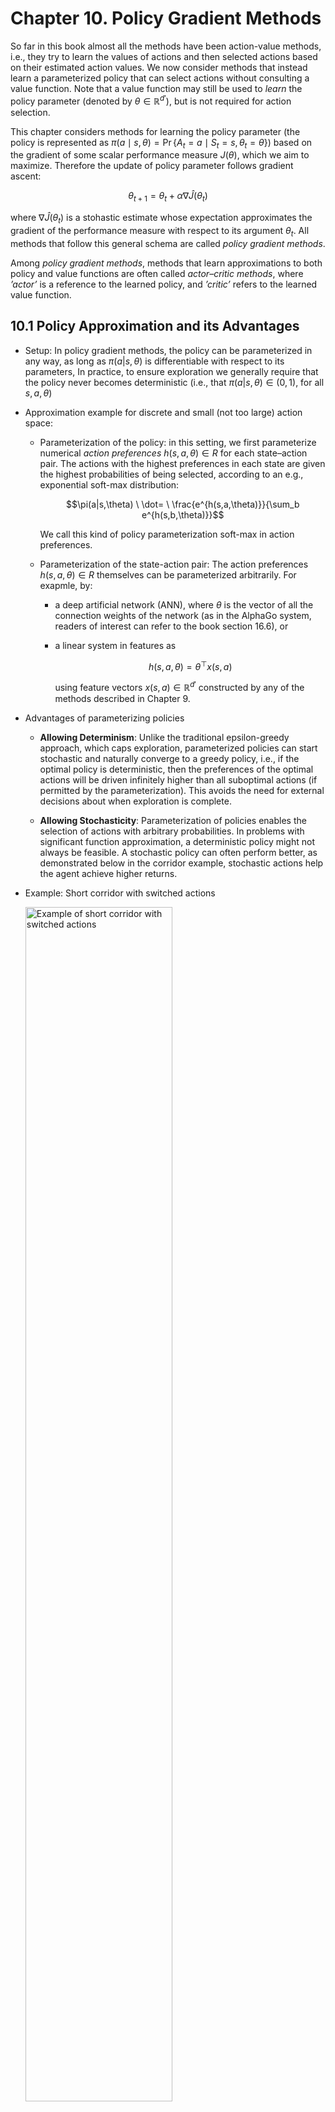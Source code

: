 # Chapter 10. Policy Gradient Methods

So far in this book almost all the methods have been action-value methods, i.e., they try to learn the values of actions and then selected actions based on their estimated action values. We now consider methods that instead learn a parameterized policy that can select actions without consulting a value function. Note that a value function may still be used to $\textit{learn}$ the policy parameter (denoted by $\theta \in \mathbb{R}^{d'}$), but is not required for action selection.

This chapter considers methods for learning the policy parameter (the policy is represented as $\pi(a \mid s, \theta) = \Pr\{ A_t = a \mid S_t = s, \theta_t = \theta \}$) based on the gradient of some scalar performance measure $J(\theta)$, which we aim to maximize. Therefore the update of policy parameter follows gradient ascent:

$$\theta_{t+1} = \theta_t + \alpha \nabla \widehat{J}(\theta_t)$$

where $\nabla \widehat{J}(\theta_t)$ is a stohastic estimate whose expectation approximates the gradient of the performance measure with respect to its argument $\theta_t$. All methods that follow this general schema are called $\textit{policy gradient methods}$.

Among $\textit{policy gradient methods}$, methods that learn approximations to both policy and value functions are often called $\textit{actor–critic methods}$, where $\textit{'actor'}$ is a reference to the learned policy, and $\textit{'critic'}$ refers to the learned value function.

## 10.1 Policy Approximation and its Advantages

- Setup: In policy gradient methods, the policy can be parameterized in any way, as long as $\pi(a|s, \theta)$ is differentiable with respect to its parameters, In practice, to ensure exploration we generally require that the policy never becomes deterministic (i.e., that $\pi(a|s, \theta) \in (0, 1)$, for all $s, a, \theta$)

- Approximation example for discrete and small (not too large) action space:

    - Parameterization of the policy: in this setting, we first parameterize numerical $\textit{action preferences}$ $h(s, a, \theta) \in R$ for each state–action pair. The actions with the highest preferences in each state are given the highest probabilities of being selected, according to an e.g., exponential soft-max distribution:

        $$\pi(a|s,\theta) \ \dot= \ \frac{e^{h(s,a,\theta)}}{\sum_b e^{h(s,b,\theta)}}$$

        We call this kind of policy parameterization soft-max in action preferences.

    - Parameterization of the state-action pair: The action preferences $h(s, a, \theta) \in R$ themselves can be parameterized arbitrarily. For exapmle, by:
        - a deep artificial network (ANN), where $\theta$ is the vector of all the connection weights of the network (as in the AlphaGo system, readers of interest can refer to the book section 16.6), or
        - a linear system in features as 
            
            $$h(s, a, \theta) = \theta^\top x(s, a)$$

            using feature vectors $x(s, a) \in \mathbb{R}^{d'}$ constructed by any of the methods described in Chapter 9.


- Advantages of parameterizing policies

    - **Allowing Determinism**: Unlike the traditional epsilon-greedy approach, which caps exploration, parameterized policies can start stochastic and naturally converge to a greedy policy, i.e., if the optimal policy is deterministic, then the preferences of the optimal actions will be driven infinitely higher than all suboptimal actions (if permitted by the parameterization). This avoids the need for external decisions about when exploration is complete.

    - **Allowing Stochasticity**:  Parameterization of policies enables the selection of actions with arbitrary probabilities. In problems with significant function approximation, a deterministic policy might not always be feasible. A stochastic policy can often perform better, as demonstrated below in the corridor example, stochastic actions help the agent achieve higher returns.

- Example: Short corridor with switched actions

    <img src="../img/chapter10/short_corridor.png" alt="Example of short corridor with switched actions" style="width:70%;">

    - Setup: 
        - As shown in the image, there are three nonterminal states, the reward is 1 per step.
        - In the first state, left action causes no movement.
        - In the second state actions are reversed, right actions takes the agent to the left and left to the right.
    
    - Comparison between action-value method and policy approximation:
        - An action-value method with $\epsilon$-greedy action selection is forced to choose between just two policies. For example, if $\epsilon = 0.1$, then either left of right action gets the probability of $1 - \frac{\epsilon}{2} = 0.95$, and the other gets only $0.05$. These two $\epsilon$-greedy policies achieve a value (at the start state $S$) of less than $-44$ and $-82$.
        - Policy approximation can do significantly better since it learns a specific probability with which to select right (allowing more stochasticity). As shown in the image, the best probability of selecting the right action with policy approximation is about $0.59$, which achieves a value of about $-11.6$.

## 10.2 The Poliy Gradient Theorem

- Policy Gradient Objective: 
    
    When we parameterize our policy directly, we can use the ultimate goal of reinforcement learning directly as the learning objective, i.e., to learn a policy that obtains as much reward as possible in the long run. Recall that our three form of reward formulations are:

    - Episodic Setting: $G_t = \sum_{t=0}^{T} R_t$

    - Continuing Setting with Discounted Return: $G_t = \sum_{t=0}^{\infty} \gamma^t R_t$

    - Continuing Setting with Average Reward Formulation: $G_t = \sum_{t=0}^{\infty} R_t - r(\pi)$


    In this chapter, **we focus on the continuing setting with average reward as the objective** (only for continuing tasks, of course). The average reward for a policy $\pi$ is defined as: 

    $$
    \begin{align*}
    r(\pi) &= \sum_{s}\mu(s) v(s) \\
    &= \sum_{s}\mu(s) \sum_{a} \pi(a \vert s, \theta) q(s,a) \\
    &= \sum_{s}\mu(s) \sum_{a} \pi(a \vert s, \theta) \sum_{s^\prime, a} p(s^\prime, r \vert s, a) r
    \end{align*}
    $$

    Therefore, the goal is to find a policy that maximizes this average reward, so the gradient ascent update we introduced at the beginning of this chapter can be formulated as:

    $$
    \begin{align*}
    \theta_{t+1} &= \theta_t + \alpha \nabla \widehat{J}(\theta_t) \\
    &= \theta_t + \alpha \nabla r(\pi) \\
    &= \theta_t + \alpha \nabla \sum_{s}\mu(s) \sum_{a} \pi(a \vert s, \theta) \sum_{s^\prime, a} p(s^\prime, r \vert s, a) r
    \end{align*}
    $$ 

    However, Unlike value function approximation (where \mu(s) was fixed), here \mu(s) depends on the policy, which in return changes the distribution $\mu(s)$ when it gets updated. We need a update rule for parameterizing the policy model without depending on $\mu(s)$, and that is when the policy gradient theorem comes to the rescue.

- Policy Gradient Theorem: 
    
    The theorem provides an analytic expression for the gradient of performance (average reward) with respect to the policy parameter that does not involve the derivative of the state distribution, and it has proved:

    $$
    \nabla J(\theta) \propto \sum_s \mu(s) \sum_a q_{\pi}(s, a) \nabla \pi(a | s, \theta)
    $$

    The symbol $\propto$ here means "proportional to". In the episodic case, the constant of proportionality is the average length of an episode, and in the continuing case it is 1. The distribution $\mu$ hereis the on-policy distribution under $\pi$ as introduced in the last chapter.

    This [optional lecture video](https://www.coursera.org/learn/prediction-control-function-approximation/lecture/Wv6wa/the-policy-gradient-theorem) (between 2:08 - 4:27) provides an intuition of what the term $\sum_a q_{\pi}(s, a) \nabla \pi(a | s, \theta)$ does. For a detailed derivation of the policy gradient theorem, please refer to the book chapter 13.2, page 325.


## 10.3 REINFORCE (with Baseline): Monte Carlo Policy Gradient

- REINFORCE

    - Derivation of REINFORCE's update rule:

        The strategy of stohastic gradient ascent requires a way to obtain samples such that the expectation of the sample gradient is proportional to the actual gradient of the performance measure, i.e., we need some way of sampling whose expectation equals or approximates the expression given by the policy gradient theorem. 

        Naturally, we can reformulate the policy gradient theorem as

        $$
            \begin{align*}
            \nabla J(\theta) &\propto \sum_s \mu(s) \sum_a q_{\pi}(s, a) \nabla \pi(a | s, \theta) \\

            &= \mathbb{E}_{\pi} \left[ \sum_a q_{\pi}(S_t, a) \nabla \pi(a | S_t, \theta) \right],
            \end{align*}
        $$
        
        and we can just stop here and instantiate the stochastic gradient-ascent algorithm as

        $$
            \theta_{t+1} \doteq \theta_t + \alpha \sum_a \hat{q}(S_t, a, \mathbf{w}) \nabla \pi(a | S_t, \theta),
        $$

        where $\hat{q}$ is some learned approximation to $q_\pi$. This update algorithm is called an $\textit{all-actions}$ method because its update involves all of the actions. The algorithm is promising and deserves further study, but our current interest is the classical REINFORCE algorithm, which continues the above transformation as follows:

        $$
            \begin{align*}
            \nabla J(\theta) &= \mathbb{E}_{\pi} \left[ \sum_a \pi(a|S_t, \theta) q_{\pi}(S_t, a) \frac{\nabla \pi(a|S_t, \theta)}{\pi(a|S_t, \theta)} \right] \\

            &= \mathbb{E}_{\pi} \left[ q_{\pi}(S_t, A_t) \frac{\nabla \pi(A_t|S_t, \theta)}{\pi(A_t|S_t, \theta)} \right]  \ \text{(replacing \( a \) by a sample \( A_t \sim \pi \))}\\

            &= \mathbb{E}_{\pi} \left[ G_t \frac{\nabla \pi(A_t|S_t, \theta)}{\pi(A_t|S_t, \theta)} \right]  \  \text{(because \( \mathbb{E}_{\pi} [ G_t | S_t, A_t] = q_{\pi}(S_t, A_t) \))}
            \end{align*} \\
        $$

        The stochastic gradient-ascent update of REINFORCE can therefore be instantiated as 

        $$\theta_{t+1} \doteq \theta_t + \alpha \ G_t \frac{\nabla \pi(A_t|S_t, \theta)}{\pi(A_t|S_t, \theta)}$$
    
    - Intuition on REINFORCE

        - The derivation: note that during derivation, we used a sample $A_t \sim \pi$ to replace the the expectation term $\sum_a \pi(a|S_t, \theta) q_{\pi}(S_t, a)$. This strategy shares similarity as we change from Monte Carlo methods to TD methods. Similarly, this replacement brings more bias yet lower the variance at the same time.

        - The final update form: the increment of REINFORCE is proportional to the product of a return $G_t$ and a vector (called the $\textit{eligibility vector}$) - the gradient of the probability of taking the action actually taken divided by the probability of taking that action. The latter may sound horrible when first hearing it, so let's shed some light on what this increment indicates:

            - The return $G_t$ in the incremental term causes the parameter to move most in the directions that favor actions that yield the highest return. (This is where the name REINFORCE comes from, because the algorithm reinforces good actions and discourages bad ones.)

            - The vector $\frac{\nabla \pi(A_t|S_t, \theta)}{\pi(A_t|S_t, \theta)}$, on the other hand, is a typical form of what is called $\textit{relative rate of change}$. In this case, it indicates the direction in parameter space that most increases the probability of repeating the action $A_t$ on future visits to state $S_t$. 
            
                Moreover, the update is inversely proportional to the action probability, giving actions that are less frequently selected an advantag, i.e., encouraging exploration.
        
        - Why Monte Carlo: Note that REINFORCE uses the complete return $G_t$ from time $t$, which includes all future rewards up until the end of the episode. In this sense it is a Monte Carlo algorithm and is well defined **only for the episodic case**.

    - Algorithm of REINFORCE: Monte-Carlo Policy-Gradient Control (episodic) for $\pi_{\star}$
        - Input: a differentiable policy parameterization $ \pi(a | s, \theta) $
        - Algorithm parameter: step size $\alpha > 0$
        - Initialize policy parameter $\theta \in \mathbb{R}^d$ (e.g., to $0$)
        - Loop forever (for each episode):
            - Generate an episode $S_0, A_0, R_1, \dots, S_{T-1}, A_{T-1}, R_T$, following $\pi(\cdot | \cdot, \theta)$
            - Loop for each step of the episode $t = 0, 1, \dots, T-1$:
                - Compute return (with $\gamma$ added for the general discounted case):
                $$
                G \leftarrow \sum_{k=t+1}^{T} \gamma^{k-t-1} R_k
                $$
                - Update policy parameters:
                $$
                \theta \leftarrow \theta + \alpha \gamma^t G \nabla \ln \pi(A_t | S_t, \theta)
                $$


    - Performance of REINFORCE on the short-corridor example

        <img src="../img/chapter10/reinforce_performance.png" alt="Performance of REINFORCE on the short corridor example with different step sizes" style="width:80%;">

        - Results: as shown, with a good step size, the total reward per episode approaches the optimal value of the start state ($v_\star(s_0)$).

        - Properties of REINFORCE: for suffciently small $\alpha$, the improvement in expected performance is assured, and convergence to a local optimum under standard stochastic approximation conditions happens for decreasing $\alpha$. However, as a Monte Carlo method REINFORCE may be of high variance and thus produce slow learning.


- REINFORCE with Baseline

    - Derivation of REINFORCE with Baseline

        We now generalize the policy gradient theorem to include a comparison of the action value $q_{\pi}(s, a)$ to an arbitrary $baseline \ b(s)$

        $$
        \nabla J(\theta) \propto \sum_{s} \mu(s) \sum_{a} \left( q_{\pi}(s, a) - b(s) \right) \nabla \pi(a \mid s, \theta).
        $$

        The baseline can be any function, even a random variable, **as long as it does not vary with $a$**, and the equation remains valid because the subtracted quantity is zero:

        $$
        \begin{align*}
        \sum_{a} b(s) \nabla \pi(a \mid s, \theta) &= b(s) \nabla \sum_{a} \pi(a \mid s, \theta) \\
        &= b(s) \nabla 1 \\
        &= 0.
        \end{align*}
        $$

        Therefore, we now have a new update rule that includes a general baseline, which is a strict generalization of REINFORCE (since the baseline could be uniformly zero):

        $$
        \theta_{t+1} \doteq \theta_t + \alpha \ (G_t - b(S_t)) \frac{\nabla \pi(A_t|S_t, \theta)}{\pi(A_t|S_t, \theta)}
        $$
    
    - Justification for adding the baseline

        - Lower the variance: In general, the baseline leaves the expected value of the update unchanged, but it can have a large effect on its variance. Adding a baseline can significantly reduce the variance (and thus speed the learning). 
        
        - Setting of the baseline: 
        
            For MDPs, the baseline should vary with state. In some states all actions have high values and we need a high baseline to differentiate the higher valued actions from the less highly valued ones; in other states all actions will have low values and a low baseline is appropriate.

            Therefore, a natural choice of the baseline is an estimate of the state value: $\hat{v}(S_t, \boldsymbol{w})$. Because REINFORCE is a Monte Carlo method, is it also natural to use a Monte Carlo method to learn the state-value weights $\boldsymbol{w}$. To this end, we give the algorithm of REINFORCE with Baseline as below.

    - Algorithm of REINFORCE with Baseline: Monte-Carlo Policy-Gradient Control (episodic) for $\pi_\theta \approx \pi_{\star}$

        - Input: a differentiable policy parameterization $\pi(a | s, \theta)$
        - Input: a differentiable state-value function parameterization $\hat{v}(s, \boldsymbol{w})$
        - Algorithm parameters: step sizes $\alpha^{\theta} > 0$, $\alpha^{w} > 0$
        - Initialize policy parameter $\theta \in \mathbb{R}^d$ and state-value weights $\mathbf{w} \in \mathbb{R}^d$ (e.g., to $0$)
        - Loop forever (for each episode):
            - Generate an episode $S_0, A_0, R_1, \dots, S_{T-1}, A_{T-1}, R_T$, following $\pi(\cdot | \cdot, \theta)$
            - Loop for each step of the episode $t = 0, 1, \dots, T-1$:
            - Compute return (with $\gamma$ added for the general discounted case):
                $$
                G \leftarrow \sum_{k=t+1}^{T} \gamma^{k-t-1} R_k
                $$
            - Compute TD error (note that this term minic the TD error and it is not really TD according to TD's definition):
                $$
                \delta \leftarrow G - \hat{v}(S_t, \mathbf{w})
                $$
            - Update state-value weights with semi-gradient method:
                $$
                \mathbf{w} \leftarrow \mathbf{w} + \alpha^w \delta \nabla \hat{v}(S_t, \mathbf{w})
                $$
            - Update policy parameters:
                $$
                \theta \leftarrow \theta + \alpha^{\theta} \gamma^t \delta \nabla \ln \pi(A_t | S_t, \theta)
                $$

    - Performance of REINFORCE with Baseline on the short-corridor example
        
        <img src="../img/chapter10/reinforce_baseline_performance.png" alt="Performance of REINFORCE with Baseline on the short corridor example compared to REINFORCE" style="width:80%;">

        Adding a baseline to REINFORCE can make it learn much faster. The step size used here for plain REINFORCE is that at which it performs best.
    
## 13.4 Actor–Critic Methods

- Motivation:

    At the beginning of this chapter, we briefly defined actor-critc methods, i.e., policy gradient methods that learn approximations to both policy and value functions. At this point, it is important to note that though REINFORCE with baseline method learns both, it is NOT considered to be an actor-critic method. The reason is that its state-value function is used only as a baseline, not as a critic. That is, the value function is not used for bootstrapping (updating the value estimate for a state from the estimated values of subsequent states), but only as a baseline for the state whose estimate is being updated. 

    Since REINFORCE with baseline is essentially a Monte Carlo method, it is unbiased and will converge asymptotically to a local minimum. As we learned from TD learning methods, only through bootstrapping do we introduce bias, and an asymptotic dependence on the quality of the function approximation, and thereby reduce variance and accelerate learning. In order to gain these advantages in the case of policy gradient methods we use actor–critic methods with a bootstrapping critic.

    In AC methods, the state-value function assigns credit to "critizes" the policy’s action selections, and accordingly the former is termed the critic and the latter the actor, more details on this can be found in the algorithms later in this section.

- AC methods for episodic tasks:

    - Derivation

        One-step actor–critic methods replace the full return of REINFORCE with the one-step return (and use a learned state-value function as the baseline) as follows:

        $$ 
            \begin{align*}
            \theta_{t+1} &\doteq \theta_t + \alpha \ G_t \frac{\nabla \pi(A_t|S_t, \theta)}{\pi(A_t|S_t, \theta)} \hspace{4cm} \text{(REINFORCE)} \\

            &\doteq \theta_t + \alpha \ (G_t - b(S_t)) \frac{\nabla \pi(A_t|S_t, \theta)}{\pi(A_t|S_t, \theta)} \hspace{2.6cm} \text{(REINFORCE with Baseline)} \\

            &\doteq \theta_t + \alpha \left( G_{t:t+1} - \hat{v}(S_t, \mathbf{w}) \right) \frac{\nabla \pi(A_t | S_t, \theta_t)}{\pi(A_t | S_t, \theta_t)} \hspace{3cm} \text{(Actor-Critic)} \\

            &= \theta_t + \alpha \left( R_{t+1} + \gamma \hat{v}(S_{t+1}, \mathbf{w}) - \hat{v}(S_t, \mathbf{w}) \right) \frac{\nabla \pi(A_t | S_t, \theta_t)}{\pi(A_t | S_t, \theta_t)} \hspace{1cm} \text{(Actor-Critic)} \\

            &= \theta_t + \alpha \delta_t \frac{\nabla \pi(A_t | S_t, \theta_t)}{\pi(A_t | S_t, \theta_t)} \hspace{5.7cm} \text{(Actor-Critic)}.
            \end{align*}
        $$

        The natural state-value-function learning method to pair with this is semi-gradient TD(0) as given in the following algorithm. Note that **it is now a fully online, incremental algorithm**, with states, actions, and rewards processed as they occur and then never revisited.


    - Algorithm: One-step Actor-Critic (episodic) for estimating $\pi_\theta \approx \pi_{\star}$
        - Input: a differentiable policy parameterization $\pi(a | s, \theta)$
        - Input: a differentiable state-value function parameterization $\hat{v}(s, \mathbf{w})$
        - Parameters: step sizes $\alpha^{\theta} > 0$, $\alpha^{w} > 0$
        - Initialize policy parameter $\theta \in \mathbb{R}^d$ and state-value weights $\mathbf{w} \in \mathbb{R}^d$ (e.g., to $0$)
        - Loop forever (for each episode):
            - Initialize $S$ (first state of the episode)
            - $I \leftarrow 1$
            - Loop while $S$ is not terminal (for each time step):
            - Sample action $A \sim \pi(\cdot | S, \theta)$
            - Take action $A$, observe $S'$, $R$
            - Compute TD error:
                $$
                \delta \leftarrow R + \gamma \hat{v}(S', \mathbf{w}) - \hat{v}(S, \mathbf{w}) \ \ \text{(if $S'$ is terminal, then $\hat{v}(S', \mathbf{w}) \doteq 0$)}
                $$
                
            - Update state-value weights:
                $$
                \mathbf{w} \leftarrow \mathbf{w} + \alpha^w \delta \nabla \hat{v}(S, \mathbf{w})
                $$
            - Update policy parameters:
                $$
                \theta \leftarrow \theta + \alpha^{\theta} I \delta \nabla \ln \pi(A | S, \theta)
                $$
            - Update importance weight:
                $$
                I \leftarrow \gamma I
                $$
            - Update state:
                $$
                S \leftarrow S'
                $$


- AC methods for continuing tasks:

    - Setup: 
    
        For continuing problems, we define the performance $J(\theta)$ in terms of the average rate of reward per time step $r(\pi)$. <span style="color:red;">The definition of $r(\pi)$ can be found in section 10.2 from the last chapter. (adapt chapter numbering and add link here)</span> 

        Note that the policy gradient theorem as given for the episodic case remains true for the continuing case, a proof can be found in the book chapter 13.6 on page 334. Therefore, we are now able to adapt the algorithm for AC methods with average reward setting as demonstrated below.

    - Algorithm of Actor-Critic (continuing), for estimating $\pi_\theta \approx \pi_{\star}$
        - Input: a differentiable policy parameterization $\pi(a | s, \theta)$
        - Input: a differentiable state-value function parameterization $\hat{v}(s, \mathbf{w})$
        - Initialize average reward estimate $\bar{R} \in \mathbb{R}$ to $0$
        - Initialize state-value weights $\mathbf{w} \in \mathbb{R}^d$ and policy parameter $\theta \in \mathbb{R}^{d'}$ (e.g., to $0$)
        - Algorithm parameters: $\alpha^w > 0$, $\alpha^\theta > 0$, $\alpha^{\bar{R}} > 0$
        - Initialize $S \in \mathcal{S}$
        - Loop forever (for each time step):
            - Sample action $A \sim \pi(\cdot | S, \theta)$
            - Take action $A$, observe $S'$, $R$
            - Compute TD error:
                $$
                \delta \leftarrow R - \bar{R} + \hat{v}(S', \mathbf{w}) - \hat{v}(S, \mathbf{w})
                $$
            - Update average reward estimate:
                $$
                \bar{R} \leftarrow \bar{R} + \alpha^{\bar{R}} \delta
                $$
            - Update state-value weights:
                $$
                \mathbf{w} \leftarrow \mathbf{w} + \alpha^w \delta \nabla \hat{v}(S, \mathbf{w})
                $$
            - Update policy parameters:
                $$
                \theta \leftarrow \theta + \alpha^\theta \delta \nabla \ln \pi(A | S, \theta)
                $$
            - Update state:
                $$
                S \leftarrow S'
                $$


    - More on Actor-Critic algorithm (continuing):

        - Interaction between actor and critic: This [optional lecture video](https://www.coursera.org/learn/prediction-control-function-approximation/lecture/h9nDv/actor-critic-algorithm) (starting from 2:56 - 3:49) gives a vivid explanation of how the actor and the critic interact with each other.

        - Approximation of value function and policy: This [optional lecture video](https://www.coursera.org/learn/prediction-control-function-approximation/lecture/OO2jp/actor-critic-with-softmax-policies) offers an example of how to approximate $\pi(A | S, \theta)$ with softmax policy as described in the beginning of this chapter, and $\hat{v}(S, \mathbf{w})$ and action preference $h(s,a,\theta)$ with linear methods.


- Example of AC method: Pendulum Swing-up (continuing task)

    <img src="../img/chapter10/pendulum_swing_up.png" alt="Pendulum example" style="width:50%;">

    - Setup: an agent must balance a pendulum upright by applying torque to a pivot point, the pendulum starts from rest position (hanging down) with zero velocity and can move freely under the influence of gravity and the applied actions.
        
        - States: Angular position $\beta$ and angular velocity $\dot{\beta}$ with $-2\pi < \dot{\beta} < 2\pi$ (as high angular velocity could damage the system).

        - Actions: Apply torque in one of three ways: 1) Clockwise torque, 2)Counterclockwise torque and 3) No torque

        - Reward: $r=−∣\beta∣$, i.e., staying upright gives the highest reward zero.

    - Parameterization and Features:

        - State-value function: $\hat{v}(s, \mathbf{w}) \dot= \mathbf{w}^{\intercal} x(s)$

        - Softmax policy: $\pi(a|s,\theta) \ \dot= \ \frac{e^{h(s,a,\theta)}}{\sum_b e^{h(s,b,\theta)}}$ with $h(s, a, \theta) = \theta^\top x_h(s, a)$

        - Feature construction: Since state is two-dimensional, we can easily use tile coding with 32 tilings of size 8×8.

    - Learning: generally, we want $\alpha^\theta < \alpha^\mathbf{w}$, namely **to let the critic to have a bigger step size than the actor** (learning rate) to allow it to update at a faster rate. That way, the critic can accurately critique the more slowly changing policy.  

    - Performance: Training was repeated 100 times, and an exponentially weighted reward plot was used to evaluate performance. As shown by the figure below, the learned policy is quite stable and reliable

        <img src="../img/chapter10/ac_performance_on_pendulum.png" alt="Pendulum example" style="width:80%;">

        - Optional: The Exponentially Weighted Moving Average (EWMA) for reward is commonly used in reinforcement learning to reduce noise and better observe trends in an agent's learning progress, it is calculated as:
            $$
            R_t^{EW} = \lambda R_{t-1}^{EW} + (1 - \lambda) R_t
            $$

            where:
            - $R_t^{EW}$ is the exponentially weighted reward at time step $t$.
            - $R_t$ is the actual reward received at time $t$.
            - $\lambda$ is the smoothing factor (typically between 0 and 1).
            - $R_0^{EW}$ is initialized to the first reward.



## 13.5 Policy Parameterization for Continuous Actions

- Setup of Gausssian Policies for Continuous Actions:

    We now turn out attention to continuous actions spaces with an infinite number of actions. For such problems, instead of computing learned probabilities for each of the many actions, we instead learn statistics of the probability distribution, and choose actions by sampling from this distribution.

    Assume the distribution is normal, to produce a policy parameterization, the policy can be defined as the normal probability density over a real-valued scalar action, with mean and standard deviation given by parametric function approximators that depend on the state, as follows:

    $$
    \pi(a | s, \theta) \doteq \frac{1}{\sigma(s, \theta) \sqrt{2\pi}} \exp \left( -\frac{(a - \mu(s, \theta))^2}{2\sigma(s, \theta)^2} \right),
    $$

    where $\mu : \mathcal{S} \times \mathbb{R}^{d'} \to \mathbb{R}$ and $\sigma : \mathcal{S} \times \mathbb{R}^{d'} \to \mathbb{R}^+$ are two parameterized function approximators. Therefore, the policy has two parts of parameters to learn $\theta = [\theta_\mu, \theta_\sigma]^\top$.

    The mean can be approximated as a linear function. The standard deviation must always be positive and is better approximated as the exponential of a linear function. Thus

    $$
    \mu(s, \theta) \doteq \theta_{\mu}^{\top} \mathbf{x}_{\mu}(s) 
    \quad \text{and} \quad 
    \sigma(s, \theta) \doteq \exp \left( \theta_{\sigma}^{\top} \mathbf{x}_{\sigma}(s) \right),
    $$

    With these definitions, all the algorithms described in the rest of this chapter can be applied to learn to select real-valued actions.

- Gaussian Policies applied to the Pendulum Swing-Up Task:

    - States and Reward: Remain the same

    - Actions: Instead of three discrete actions, the agent now selects continuous angular acceleration in the range [-3, 3]. 
    
    - Parameterization: We now use Gaussian policy and draw actions from a state-dependent Gaussian distribution. $\mu(s)$ and $\sigma(s)$ are modeled as linear and exponential functions as mentioned above respectively. 

    - Action selection: 1) Compute $\mu(s)$ and $\sigma(s)$ based on the current state $s$. 2) Sample an action from the Gaussian poliyc with these parameters. 
    
        During selection, $\sigma(s)$ controls exploration: large $\sigma$ means high variance and leads to high exploration, in contrast, small $\sigma$ leads to low exploration. We typically initialize $\sigma(s)$ to be large and as learning progresses, we expect the variance to shrink and the policy to concentrate around the best action in each state. 

- Why Continuous Action Policies:

    - More Flexible Action Selection: The agent can apply fine-grained adjustments rather than picking from a fixed set of actions.

    - Generalization Over Actions: If an action is found to be good, nearby actions also gain probability, reducing the need for extensive exploration.
    
    - Handling Large or Infinite Action Spaces: Even if the true action space is discrete but large, treating it as continuous helps avoid the cost of exploring every action separately.


## 13.6 Summary

- Mindmap of where we are now

    <img src="../img/chapter10/chapter13_mindmap.png" alt="Mindmap" style="width:100%;">